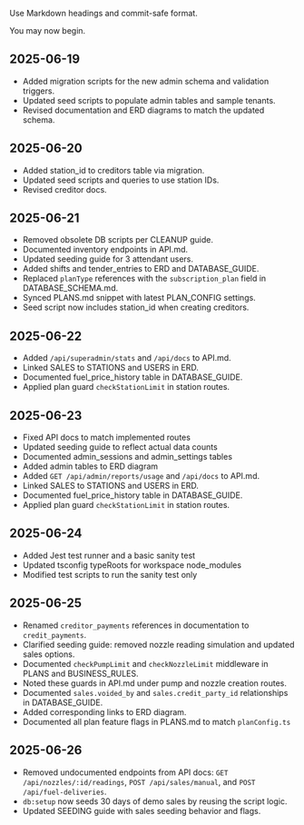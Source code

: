
Use Markdown headings and commit-safe format.

You may now begin.

## 2025-06-19

- Added migration scripts for the new admin schema and validation triggers.
- Updated seed scripts to populate admin tables and sample tenants.
- Revised documentation and ERD diagrams to match the updated schema.
## 2025-06-20
- Added station_id to creditors table via migration.
- Updated seed scripts and queries to use station IDs.
- Revised creditor docs.
## 2025-06-21
- Removed obsolete DB scripts per CLEANUP guide.
- Documented inventory endpoints in API.md.
- Updated seeding guide for 3 attendant users.
- Added shifts and tender_entries to ERD and DATABASE_GUIDE.
- Replaced `planType` references with the `subscription_plan` field in DATABASE_SCHEMA.md.
- Synced PLANS.md snippet with latest PLAN_CONFIG settings.
- Seed script now includes station_id when creating creditors.

## 2025-06-22
- Added `/api/superadmin/stats` and `/api/docs` to API.md.
- Linked SALES to STATIONS and USERS in ERD.
- Documented fuel_price_history table in DATABASE_GUIDE.
- Applied plan guard `checkStationLimit` in station routes.

## 2025-06-23
- Fixed API docs to match implemented routes
- Updated seeding guide to reflect actual data counts
- Documented admin_sessions and admin_settings tables
- Added admin tables to ERD diagram
- Added `GET /api/admin/reports/usage` and `/api/docs` to API.md.
- Linked SALES to STATIONS and USERS in ERD.
- Documented fuel_price_history table in DATABASE_GUIDE.
- Applied plan guard `checkStationLimit` in station routes.

## 2025-06-24
- Added Jest test runner and a basic sanity test
- Updated tsconfig typeRoots for workspace node_modules
- Modified test scripts to run the sanity test only

## 2025-06-25
- Renamed `creditor_payments` references in documentation to `credit_payments`.
- Clarified seeding guide: removed nozzle reading simulation and updated sales options.
- Documented `checkPumpLimit` and `checkNozzleLimit` middleware in PLANS and BUSINESS_RULES.
- Noted these guards in API.md under pump and nozzle creation routes.
- Documented `sales.voided_by` and `sales.credit_party_id` relationships in DATABASE_GUIDE.
- Added corresponding links to ERD diagram.
- Documented all plan feature flags in PLANS.md to match `planConfig.ts`

## 2025-06-26
- Removed undocumented endpoints from API docs: `GET /api/nozzles/:id/readings`,
  `POST /api/sales/manual`, and `POST /api/fuel-deliveries`.
- `db:setup` now seeds 30 days of demo sales by reusing the script logic.
- Updated SEEDING guide with sales seeding behavior and flags.
